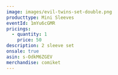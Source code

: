 ```yaml
---
image: images/evil-twins-set-double.png
producttype: Mini Sleeves
eventId: 1mYu6cGMR
pricings:
  - quantity: 1
    price: 50
description: 2 sleeve set
onsale: true
asin: s-OdkM6ZGEV
merchandise: comiket
---
```

